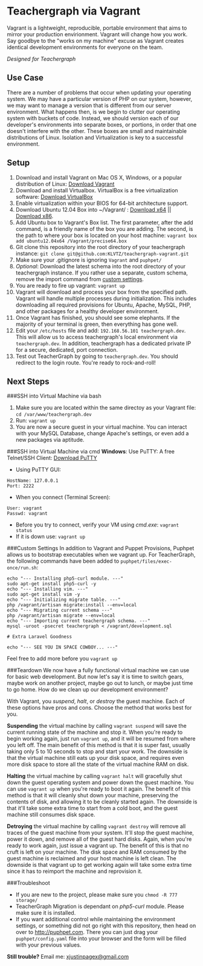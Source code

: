 Teachergraph via Vagrant
====================

Vagrant is a lightweight, reproducible, portable environment that aims to mirror your production envirionment. Vagrant will change how you work. Say goodbye to the "works on my machine" excuse as Vagrant creates identical development environments for everyone on the team. 

*Designed for Teachergraph*

Use Case
--------
There are a number of problems that occur when updating your operating system. We may have a particular version of PHP on our system, however, we may want to manage a version that is different from our server environment. What happens then, is we begin to clutter our operating system with buckets of code. Instead, we should version each of our developer's environments into separate boxes, or portions, in order that one doesn't interfere with the other. These boxes are small and maintainable distributions of Linux. Isolation and Virtualization is key to a successful environment.

Setup
-----
1. Download and install Vagrant on Mac OS X, Windows, or a popular distribution of Linux: [Download Vagrant](http://www.vagrantup.com/downloads.html)
2. Download and install Virtualbox. VirtualBox is a free virtualization software: [Download VirtualBox](https://www.virtualbox.org/wiki/Downloads)
3. Enable virtualization within your BIOS for 64-bit architecture support.
4. Download Ubuntu 12.04 Box into ~/Vagrant/ : [Download x64](http://files.vagrantup.com/precise64.box) || [Download x86](http://files.vagrantup.com/precise32.box). 
5. Add Ubuntu box to Vagrant's Box list. The first parameter, after the add command, is a friendly name of the box you are adding. The second, is the path to where your box is located on your host machine: `vagrant box add ubuntu12.04x64 /Vagrant/precise64.box`
6. Git clone this repository into the root directory of your teachergraph instance: 
`git clone git@github.com:KLVTZ/teachergraph-vagrant.git`
7. Make sure your .gitignore is ignoring `Vagrant` and `puphpet/`
8. *Optional*: Download the latest schema into the root directory of your teachergraph instance. If you rather use a separate, custom schema, remove the import command from [custom settings](#custom-settings). 
9. You are ready to fire up vagrant: `vagrant up`
10. Vagrant will download and process your box from the specified path. Vagrant will handle multiple processes during initialization. This includes downloading all required provisions for Ubuntu, Apache, MySQL, PHP, and other packages for a healthy developer environment.
11. Once Vagrant has finished, you should see some elephants. If the majority of your terminal is green, then everything has gone well.
12. Edit your `/etc/hosts` file and add: `192.168.56.101 teachergraph.dev`. This will allow us to access teachergraph's local environment via `teachergraph.dev`. In addition, teachergraph has a dedicated private IP for a secure, dedicated, port connection.
13. Test out TeacherGraph by going to `teachergraph.dev`. You should redirect to the login route. You're ready to rock-and-roll!

Next Steps
----------
###SSH into Virtual Machine via bash
1. Make sure you are located within the same directoy as your Vagrant file: 
`cd /var/www/teachergraph.dev`
2. Run: `vagrant up`
3. You are now a secure guest in your virtual machine. You can interact with your MySQL Database, change Apache's settings, or even add a new packages via aptitude.

###SSH into Virtual Machine via cmd
**Windows**: Use PuTTY: A free Telnet/SSH Client: [Download PuTTY](http://www.chiark.greenend.org.uk/~sgtatham/putty/)
- Using PuTTY GUI:
```
HostName: 127.0.0.1
Port: 2222
```
- When you connect (Terminal Screen):
```
User: vagrant
Passwd: vagrant
```
- Before you try to connect, verify your VM using *cmd.exe*: `vagrant status`
- If it is down use: `vagrant up`

###Custom Settings
In addition to Vagrant and Puppet Provisions, Puphpet allows us to bootstrap executables when we vagrant up. For TeacherGraph, the following commands have been added to `puphpet/files/exec-once/run.sh`:
```
echo "--- Installing php5-curl module. ---"
sudo apt-get install php5-curl -y
echo "--- Installing vim. ---"
sudo apt-get install vim -y
echo "--- Initializing migrate table. ---"
php /vagrant/artisan migrate:install --env=local
echo "--- Migrating current schema ---"
php /vagrant/artisan migrate --env=local
echo "--- Importing current teachergraph schema. ---"
mysql -uroot -psecret teachergraph < /vagrant/development.sql

# Extra Laravel Goodness

echo "--- SEE YOU IN SPACE COWBOY... ---"
```
Feel free to add more before you `vagrant up`

###Teardown
We now have a fully functional virtual machine we can use for basic web development. But now let's say it is time to switch gears, maybe work on another project, maybe go out to lunch, or maybe just time to go home. How do we clean up our development environment?

With Vagrant, you *suspend*, *halt*, or *destroy* the guest machine. Each of these options have pros and cons. Choose the method that works best for you.

**Suspending** the virtual machine by calling `vagrant suspend` will save the current running state of the machine and stop it. When you're ready to begin working again, just run `vagrant up`, and it will be resumed from where you left off. The main benefit of this method is that it is super fast, usually taking only 5 to 10 seconds to stop and start your work. The downside is that the virtual machine still eats up your disk space, and requires even more disk space to store all the state of the virtual machine RAM on disk.

**Halting** the virtual machine by calling `vagrant halt` will gracefully shut down the guest operating system and power down the guest machine. You can use `vagrant up` when you're ready to boot it again. The benefit of this method is that it will cleanly shut down your machine, preserving the contents of disk, and allowing it to be cleanly started again. The downside is that it'll take some extra time to start from a cold boot, and the guest machine still consumes disk space.

**Detroying** the virtual machine by calling `vagrant destroy` will remove all traces of the guest machine from your system. It'll stop the guest machine, power it down, and remove all of the guest hard disks. Again, when you're ready to work again, just issue a vagrant up. The benefit of this is that no cruft is left on your machine. The disk space and RAM consumed by the guest machine is reclaimed and your host machine is left clean. The downside is that vagrant up to get working again will take some extra time since it has to reimport the machine and reprovision it.

###Troubleshoot
- If you are new to the project, please make sure you `chmod -R 777 storage/`
- TeacherGraph Migration is dependant on *php5-curl* module. Please make sure it is installed.
- If you want additional control while maintaining the environment settings, or something did not go right with this repository, then head on over to <http://puphpet.com>. There you can just drag your `puphpet/config.yaml` file into your browser and the form will be filled with your previous values.

**Still trouble?** Email me: <xjustinpagex@gmail.com>
